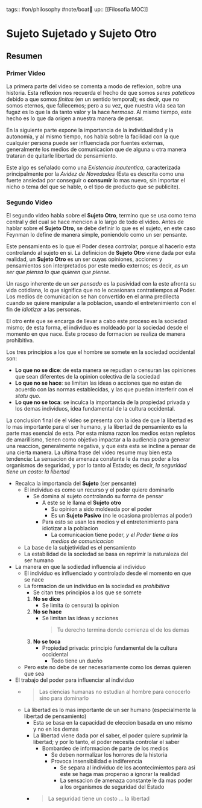tags:: #on/philosophy #note/boat🚤 
up:: [[Filosofia MOC]]
# Sujeto Sujetado y Sujeto Otro
## Resumen

### Primer Video
La primera parte del video se comenta a modo de reflexion, sobre una historia. Esta reflexion nos recuerda el hecho de que somos *seres pateticos* debido a que somos *finitos* (en un sentido temporal); es decir, que no somos eternos, que fallecemos; pero a su vez, que nuestra vida sea tan fugaz es lo que la da tanto valor y la hace *hermosa*. Al mismo tiempo, este hecho es lo que da origen a nuestra manera de pensar. 

En la siguiente parte expone la importancia de la individualidad y la autonomia, y al mismo tiempo, nos habla sobre la facilidad con la que cualquier persona puede ser influenciada por fuentes externas, generalmente los medios de comunicacion que de alguna u otra manera trataran de quitarle libertad de pensamiento. 

Este algo es señalado como una *Existencia Inautentica*, caracterizada principalmente por la *Avidez de Novedades*  (Esta es descrita como una fuerte ansiedad por conseguir o **consumir** lo mas nuevo, sin importar el nicho o tema del que se hable, o el tipo de producto que se publicite).

### Segundo Video

El segundo video habla sobre el **Sujeto Otro**, termino que se usa como tema central y del cual se hace mencion a lo largo de todo el video. Antes de hablar sobre el **Sujeto Otro**, se debe definir lo que es el sujeto, en este caso Feynman lo define de manera simple, poniendolo como un ser pensante.

Este pensamiento es lo que el Poder desea controlar, porque al hacerlo esta controlando al sujeto en si. La definicion de **Sujeto Otro** viene dada por esta realidad, un **Sujeto Otro** es un ser cuyas opiniones, acciones y pensamientos son interpretados por este medio externos; es decir, *es un ser que piensa lo que quieren que piense*.

Un rasgo inherente de un *ser pensado* es la pasividad con la este afronta su vida cotidiana, lo que significa que no le ocasionara contratiempos al Poder. Los medios de comunicacion se han convertido en el arma predilecta cuando se quiere manipular a la poblacion, usando el entretenimiento con el fin de *idiotizar* a las personas.

El otro ente que se encarga de llevar a cabo este proceso es la sociedad mismo; de esta forma, el individuo es moldeado por la sociedad desde el momento en que nace. Este proceso de formacion se realiza de manera prohibitiva.

Los tres principios a los que el hombre se somete en la sociedad occidental son:

- **Lo que no se dice**: de esta manera se repudian o censuran las opiniones que sean diferentes de la opinion colectiva de la sociedad
- **Lo que no se hace**: se limitan las ideas o acciones que no estan de acuerdo con las normas establecidas, y las que puedan interferir con el *statu quo*.
- **Lo que no se toca**: se inculca la importancia de la propiedad privada y los demas individuos, idea fundamental de la cultura occidental.

La conclusion final de el video se presenta con la idea de que la libertad es lo mas importante para el ser humano, y la libertad de pensamiento es la parte mas esencial de esta. Por esta misma razon los medios estan repletos de amarillismo, tienen como objetivo impactar a la audiencia para generar una reaccion, generalmente negativa, y que esta esta se incline a pensar de una cierta manera. La ultima frase del video resume muy bien esta tendencia: La sensacion de amenaza constante le da mas poder a los organismos de seguridad, y por lo tanto al Estado; es decir, *la seguridad tiene un costo: la libertad*

- Recalca la importancia del **Sujeto** (ser pensante)
	- El individuo es como un recurso y el poder quiere dominarlo
		- Se domina al sujeto controlando su forma de pensar
			- A este se le llama el **Sujeto otro**
				- Su opinion a sido moldeada por el poder  
				- Es un **Sujeto Pasivo** (no le ocasiona problemas al poder)
			- Para esto se usan los medios y el entretenimiento para idiotizar a la poblacion
				- La comunicacion tiene poder, *y el Poder tiene a los medios de comunicacion* 
	- La base de la subjetividad es el pensamiento
	- La estabilidad de la sociedad se basa en reprimir la naturaleza del ser humano
- La manera en que la sodiedad influencia al individuo
	- El individuo es influenciado y controlado desde el momento en que se nace
	- La formacion de un individuo en la sociedad es *prohibitiva*
		- Se citan tres principios a los que se somete
		1. **No se dice** 
			- Se limita (o censura) la opinion
		2. **No se hace** 
			- Se limitan las ideas y acciones 
				> Tu derecho termina donde comienza el de los demas
		3. **No se toca** 
			- Propiedad privada: principio fundamental de la cultura occidental
				- Todo tiene un dueño
	- Pero este no debe de ser necesariamente como los demas quieren que sea
- El trabajo del poder para influenciar al individuo
	- > Las ciencias humanas no estudian al hombre para conocerlo sino para dominarlo
	- La libertad es lo mas importante de un ser humano (especialmente la libertad de pensamiento)
		- Esta se basa en la capacidad de eleccion basada en uno mismo y no en los demas
		- La libertad viene dada por el saber, el poder quiere suprimir la libertad; y por lo tanto, el poder necesita controlar el saber
			- Bombardeo de informacion de parte de los medios
				- Se deben normalizar los horrores de la historia
				- Provoca insensibilidad e indiferencia
					- Se separa al individuo de los acontecimientos para asi este se haga mas propenso a ignorar la realidad
					- La sensacion de amenaza constante le da mas poder a los organismos de seguridad del Estado
		- > La seguridad tiene un costo ... la libertad